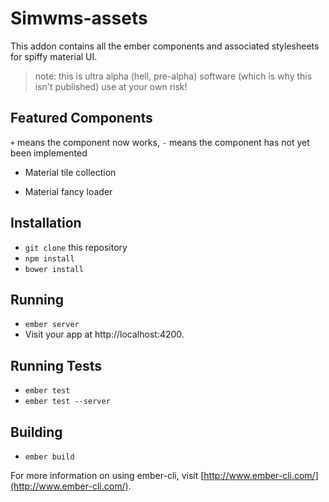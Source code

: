 # Simwms-assets

This addon contains all the ember components and associated stylesheets for spiffy material UI.

>note: this is ultra alpha (hell, pre-alpha) software (which is why this isn't published) use at your own risk!

## Featured Components
`+` means the component now works, `-` means the component has not yet been implemented

+ Material tile collection
- Material fancy loader

## Installation

* `git clone` this repository
* `npm install`
* `bower install`

## Running

* `ember server`
* Visit your app at http://localhost:4200.

## Running Tests

* `ember test`
* `ember test --server`

## Building

* `ember build`

For more information on using ember-cli, visit [http://www.ember-cli.com/](http://www.ember-cli.com/).
